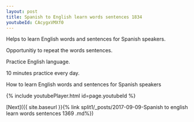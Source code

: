```yaml
---
layout: post
title: Spanish to English learn words sentences 1834 
youtubeId: CAcygxVMXf0
---
```

 
 
Helps to learn English words and sentences for Spanish speakers.

Opportunitiy to repeat the words sentences. 

Practice English language. 
 
10 minutes practice every day. 
 
How to learn English words and sentences for Spanish speakers 
 
{% include youtubePlayer.html id=page.youtubeId %}
 
 
[Next]({{ site.baseurl }}{% link  split1/_posts/2017-09-09-Spanish to english learn words sentences 1369 .md%})
 
